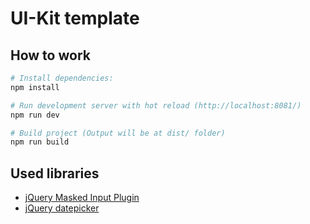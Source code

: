 # UI-Kit template

## How to work
``` bash
# Install dependencies:
npm install

# Run development server with hot reload (http://localhost:8081/)
npm run dev

# Build project (Output will be at dist/ folder)
npm run build
```

## Used libraries

- [jQuery Masked Input Plugin](https://github.com/digitalBush/jquery.maskedinput)
- [jQuery datepicker](https://github.com/t1m0n/air-datepicker)
